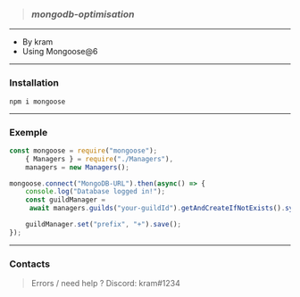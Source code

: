 > ### **_mongodb-optimisation_**

---

- By kram
- Using Mongoose@6

---

### **Installation**

```
npm i mongoose
```

---

### **Exemple**

```js
const mongoose = require("mongoose");
    { Managers } = require("./Managers"),
	managers = new Managers();

mongoose.connect("MongoDB-URL").then(async() => {
	console.log("Database logged in!");
    const guildManager =
     await managers.guilds("your-guildId").getAndCreateIfNotExists().sync();

    guildManager.set("prefix", "+").save();
});

```

---

### **Contacts**

> Errors / need help ? Discord: kram#1234
